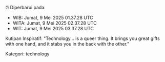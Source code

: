 ⏰ Diperbarui pada:
- WIB: Jumat, 9 Mei 2025 01.37.28 UTC
- WITA: Jumat, 9 Mei 2025 02.37.28 UTC
- WIT: Jumat, 9 Mei 2025 03.37.28 UTC

Kutipan Inspiratif:
"Technology... is a queer thing. It brings you great gifts with one hand, and it stabs you in the back with the other."


Kategori: technology

